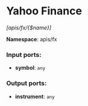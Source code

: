 # Yahoo Finance

_[apis/fx/{$name}]_

__Namespace__: apis/fx

### Input ports:

* __symbol__: ` any `

### Output ports:

* __instrument__: ` any `

